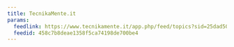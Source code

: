 ```yaml
---
title: TecnikaMente.it
params:
  feedlink: https://www.tecnikamente.it/app.php/feed/topics?sid=25dad50308811b679bf58334a8c560dc
  feedid: 458c7b8deae1358f5ca74198de700be4
---
```

